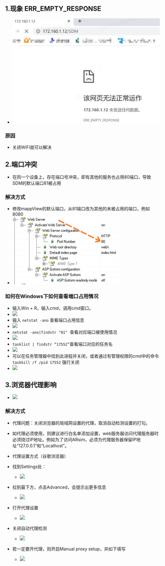 ## 1.现象 ERR_EMPTY_RESPONSE
- ![](FILES/029SDM网页无法正常访问/image-20230302171807737.png)

### 原因
- 关闭WiFi就可以解决

## 2.端口冲突
- 在同一个设备上，存在端口号冲突，即有其他的服务也占用80端口，导致SDM的默认端口81被占用
### 解决方式
- 修改mappView的默认端口，从81端口改为其他的未被占用的端口，例如8080
- ![](FILES/029SDM网页无法正常访问/image-20230320172631970.png)



### 如何在Windows下如何查看端口占用情况
-   输入Win + R，输入cmd，调用cmd窗口。
- ![](FILES/030mappView无法访问原因/image-20230320171329842.png)
- 输入 `netstat -ano` 查看端口占用信息
- ![](FILES/030mappView无法访问原因/image-20230320171402618.png)
- `netstat -ano|findstr "81"`  查看对应端口被使用情况
- ![](FILES/030mappView无法访问原因/image-20230320171422375.png)
-   `tasklist | findstr “17552”`查看端口对应的任务名
- ![](FILES/030mappView无法访问原因/image-20230320171436740.png)
-   可以在任务管理器中找到此进程并关闭，或者通过有管理权限的cmd中的命令`taskkill /f /pid 17552` 强行关闭
- ![](FILES/030mappView无法访问原因/image-20230320171445906.png)

## 3.浏览器代理影响
- ![](FILES/030mappView无法访问原因/image-20230320165707677.png)

### 解决方式
- 代理问题：关闭浏览器的局域网设置的代理，取消自动检测设置的打勾。
- 如代理必须使用，则建议进行白名单添加设置，web服务器访问代理服务器时必须绕过IP地址。例如为了访问ARsim，必须为代理服务器保留IP地址“127.0.0.1”和“Localhost”。
-   代理设置方式（谷歌浏览器）
-   找到Settings处：
    - ![](FILES/030mappView无法访问原因/image-20230320165908420.png)

- 拉到最下方，点击Advanced，会提示出更多信息
    - ![](FILES/030mappView无法访问原因/image-20230320165922588.png)
- 打开代理设置
    - ![](FILES/030mappView无法访问原因/image-20230320165936270.png)
- 关闭自动代理检测
    - ![](FILES/030mappView无法访问原因/image-20230320165707677.png)
- 若一定要开代理，则开启Manual proxy setup，并如下填写
    - ![](FILES/030mappView无法访问原因/image-20230320170100035.png)